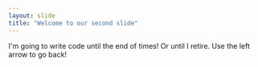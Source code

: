 ```yaml
---
layout: slide
title: "Welcome to our second slide"
---
```

I'm going to write code until the end of times! Or until I retire.
Use the left arrow to go back!